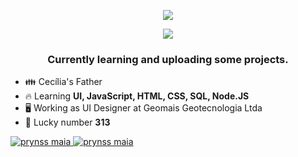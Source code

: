 <p align="center">
<img src="https://raw.githubusercontent.com/gist/prynssmaia/fb47e6182402e588ad7cbf9df164126d/raw/4907f6ebc0f8afb383ee8e960c42c04f65f81ec2/readme-cover.svg"/>
</p>

<p align="center">
<img src="https://raw.githubusercontent.com/gist/prynssmaia/3924356833fd1740f9efe39294aeca4c/raw/7ba90d92d66d173f63297ac6f1673db85506a32e/313.svg"/>
</p>  
<h3 align="center">Currently learning and uploading some projects.</h3>

- :family: Cecília's Father
- :fire: Learning **UI, JavaScript, HTML, CSS, SQL, Node.JS**
- :desktop_computer: Working as UI Designer at Geomais Geotecnologia Ltda
- :small_red_triangle: Lucky number <strong>313</strong>

<a href="https://www.instagram.com/prynssmaia">
  <img alt="prynss maia" src="https://img.shields.io/badge/Instagram-%40prynssmaia-E4405F?style=flat-square&logo=instagram">
</a>
<a href="https://www.instagram.com/prynssmaia">
  <img alt="prynss maia" src="https://img.shields.io/badge/E--mail-prynss__lp%40hotmail.com-0078D4?style=flat-square&logo=microsoftoutlook">
</a>
